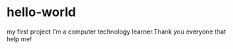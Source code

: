 # hello-world
my first project
I'm a computer technology learner.Thank you everyone that help me!
 
